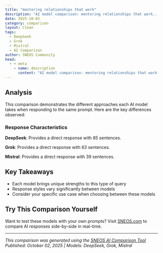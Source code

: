 ```yaml
---
title: "mentoring relationships that work"
description: "AI model comparison: mentoring relationships that work..."
date: 2025-10-02
category: comparison
layout: Clean
tags:
  - DeepSeek
  - Grok
  - Mistral
  - AI Comparison
author: SNEOS Community
head:
  - - meta
    - name: description
      content: "AI model comparison: mentoring relationships that work..."
---
```


<ChatComparison
  title="mentoring relationships that work"
  prompt="mentoring relationships that work"
  :responses='{
    "DeepSeek": "Of course. \u0022Mentoring relationships that work\u0022 are not accidental; they are built on a foundation of clear expectations, mutual respect, and deliberate effort from both the mentor and mentee.\n\nHere is a comprehensive guide to creating and sustaining effective mentoring relationships, broken down by the key phases and principles.\n\n### The Core Pillars of a Successful Mentoring Relationship\n\nFor a mentoring relationship to truly \u0022work,\u0022 these four pillars must be in place:\n\n1.  **Clear Goals \u0026 Purpose:** Why does this relationship exist? Without a clear objective (e.g., \u0022navigate a career transition,\u0022 \u0022develop leadership skills,\u0022 \u0022understand company culture\u0022), the meetings become generic chats.\n2.  **Commitment \u0026 Accountability:** Both parties must prioritize the relationship. This means showing up prepared, on time, and following through on action items.\n3.  **Trust \u0026 Psychological Safety:** The mentee must feel safe to be vulnerable, share failures, and ask \u0022stupid\u0022 questions. The mentor must create a confidential, non-judgmental space.\n4.  **Open Communication \u0026 Feedback:** This is a two-way street. The mentee should feel comfortable giving feedback on what\u0027s helpful, and the mentor should provide constructive, honest guidance.\n\n---\n\n### The Three Phases of an Effective Mentoring Relationship\n\n#### Phase 1: Foundation \u0026 Contracting (The \u0022Start Smart\u0022 Phase)\n\nThis initial setup is critical and often rushed. Investing time here pays massive dividends.\n\n*   **For the Mentor \u0026 Mentee Together:**\n    *   **Define the \u0022Why\u0022:** What specific outcomes does the mentee want? Get beyond \u0022career growth\u0022 to \u0022I want to learn how to lead a cross-functional team in the next 12 months.\u0022\n    *   **Set Logistics:** Agree on the duration (e.g., 6 months, 1 year), meeting frequency (e.g., bi-weekly, monthly), and format (in-person, video call).\n    *   **Establish Boundaries:** Discuss confidentiality. What stays in the room? Also, clarify that the mentor is a *guide*, not a therapist, a sponsor, or a boss who assigns tasks.\n    *   **Create a \u0022Mentoring Agreement\u0022:** A simple, one-page document outlining the goals, logistics, and expectations can be incredibly powerful.\n\n#### Phase 2: Active Mentoring (The \u0022Doing the Work\u0022 Phase)\n\nThis is the ongoing cycle of your meetings and interactions.\n\n*   **For the Mentee: Be Proactive, Not Passive.**\n    *   **Own the Agenda:** Send a brief agenda to your mentor before each meeting. What do you want to discuss? A specific challenge? A recent success to analyze?\n    *   **Come Prepared:** Do your homework. If you agreed to research something, do it.\n    *   **Be Open to Feedback:** Listen actively and don\u0027t be defensive. The mentor\u0027s role is to challenge your thinking.\n    *   **Drive the Action:** At the end of each session, summarize key takeaways and your next steps. This shows you value their time and are committed to growth.\n\n*   **For the Mentor: Listen, Guide, and Share.**\n    *   **Ask Powerful Questions:** Don\u0027t give answers; help them find their own. Use questions like:\n        *   \u0022What have you already tried?\u0022\n        *   \u0022What\u0027s the real challenge here for you?\u0022\n        *   \u0022What would you do if you weren\u0027t afraid?\u0022\n    *   **Share Stories, Not Solutions:** Your personal anecdotes are more valuable than theoretical advice. \u0022Here\u0027s a time I failed at that, and what I learned...\u0022\n    *   **Provide Context and Connections:** Help them see the bigger picture and connect them with other people in your network when appropriate.\n    *   **Champion and Challenge:** Be their cheerleader, but also don\u0027t be afraid to gently challenge their assumptions or push them outside their comfort zone.\n\n#### Phase 3: Closure \u0026 Evolution (The \u0022Graceful Ending\u0022 Phase)\n\nAll formal mentoring relationships should have an end date. This prevents them from fizzling out awkwardly.\n\n*   **Review and Reflect:** Have a final meeting dedicated to reviewing the original goals. What was accomplished? What did the mentee learn?\n*   **Celebrate Success:** Acknowledge the growth and progress, no matter how big or small.\n*   **Redefine the Relationship:** Discuss what happens next. It might naturally evolve into a more informal friendship, a peer relationship, or it may simply be a positive, closed chapter.\n*   **Express Gratitude:** A sincere thank you, perhaps even a handwritten note, from both parties is a powerful way to close.\n\n---\n\n### Best Practices for a \u0022Relationship That Works\u0022\n\n*   **Focus on Development, Not Performance:** Mentoring is about the person\u0027s long-term growth, not their immediate quarterly goals. It\u0027s about skills, mindset, and networks.\n*   **Embrace Vulnerability:** The most powerful moments often come when the mentee admits, \u0022I don\u0027t know,\u0022 or the mentor shares, \u0022I struggled with that too.\u0022\n*   **Keep it Action-Oriented:** Every meeting should result in at least one small, concrete action for the mentee to take before the next meeting.\n*   **Chemistry Matters:** Not every mentor-mentee pair is a good fit. It\u0027s okay to acknowledge this early and part ways amicably.\n\n### Common Pitfalls to Avoid\n\n*   **The Mentor Who Only Talks About Themselves:** This is a lecture, not a mentorship.\n*   **The Mentee Who Doesn\u0027t Drive:** The mentee showing up unprepared and expecting the mentor to have all the answers.\n*   **Lack of Follow-Through:** Promises are made in meetings, but no action is taken.\n*   **Avoiding Difficult Conversations:** If the relationship isn\u0027t working, the hardest but most respectful thing to do is to address it directly.\n\n### Sample Structure for a 60-Minute Mentoring Session\n\n1.  **Check-in (5 mins):** Personal and professional updates. How are you?\n2.  **Review Action Items (10 mins):** What progress did you make on last session\u0027s goals?\n3.  **Deep Dive on Agenda Topic (30 mins):** The core of the meeting. The mentee presents their challenge, and the mentor uses powerful questions and stories to guide the discussion.\n4.  **Summarize \u0026 Set New Actions (10 mins):** \u0022So my key takeaway is X, and my action before next time is Y.\u0022\n5.  **Look Ahead (5 mins):** Confirm the next meeting date and time.\n\nBy intentionally designing the relationship around these principles and phases, you move beyond a simple connection and create a transformative partnership that truly works for everyone involved.",
    "Grok": "Mentoring relationships can be incredibly rewarding for both the mentor and mentee when they are built on mutual respect, clear communication, and shared goals. Here are some key elements and tips for creating mentoring relationships that work effectively, based on research and best practices:\n\n### Key Elements of Successful Mentoring Relationships\n1. **Clear Goals and Expectations**  \n   - Both mentor and mentee should define what they hope to achieve from the relationship. For example, is the goal career advancement, skill development, or personal growth?\n   - Set specific, measurable objectives and revisit them periodically to ensure alignment.\n   - Discuss expectations around time commitment, frequency of meetings, and boundaries early on.\n\n2. **Mutual Trust and Respect**  \n   - Trust is the foundation of any successful mentoring relationship. Both parties should feel safe to share challenges, ideas, and feedback without fear of judgment.\n   - Respect each other\u2019s time, experiences, and perspectives, even when they differ.\n\n3. **Compatibility and Rapport**  \n   - While not always possible in formal mentoring programs, finding a mentor or mentee with shared values, interests, or communication styles can enhance the relationship.\n   - Personal chemistry matters\u2014both should feel comfortable and motivated to engage.\n\n4. **Effective Communication**  \n   - Be open, honest, and transparent in discussions. Active listening is critical for both parties.\n   - Set up regular check-ins (weekly, bi-weekly, or monthly) to maintain momentum and address issues promptly.\n   - Encourage feedback in both directions\u2014mentors can learn from mentees just as much as mentees learn from mentors.\n\n5. **Commitment and Accountability**  \n   - Both parties must be committed to the relationship. This means showing up prepared for meetings and following through on agreed-upon actions.\n   - Create accountability mechanisms, such as setting deadlines for goals or sharing progress updates.\n\n6. **Flexibility and Adaptability**  \n   - Needs and goals may evolve over time. Be willing to adjust the focus of the mentoring relationship as circumstances change.\n   - Recognize that life events or career shifts might require pausing or reframing the relationship.\n\n7. **Focus on Growth and Development**  \n   - A mentor\u2019s role is not to provide all the answers but to guide the mentee in finding their own solutions through questions, feedback, and shared experiences.\n   - Celebrate small wins and progress to keep the mentee motivated.\n\n### Tips for Mentors\n- **Be a Role Model**: Demonstrate the behaviors and values you want to instill in your mentee, such as professionalism, resilience, or curiosity.\n- **Provide Constructive Feedback**: Offer honest feedback with a balance of praise and suggestions for improvement.\n- **Share Your Network**: Help your mentee connect with others who can support their goals.\n- **Be Patient**: Allow your mentee to grow at their own pace and avoid imposing your own path on them.\n- **Ask Questions**: Encourage critical thinking by asking open-ended questions rather than giving direct advice.\n\n### Tips for Mentees\n- **Be Proactive**: Take ownership of the relationship by scheduling meetings, preparing questions, and driving the agenda.\n- **Be Receptive**: Be open to feedback, even when it\u2019s challenging, and show a willingness to act on it.\n- **Show Gratitude**: Acknowledge your mentor\u2019s time and effort with appreciation.\n- **Set Boundaries**: Respect your mentor\u2019s availability and avoid over-relying on them for every decision.\n- **Reflect and Apply**: Take time to reflect on discussions and apply what you\u2019ve learned to your personal or professional life.\n\n### Types of Mentoring Relationships\n- **Formal Mentoring**: Often structured through a workplace or organization with assigned pairings, clear timelines, and specific goals (e.g., leadership development programs).\n- **Informal Mentoring**: Develops organically based on mutual interest or connection, often more flexible and long-term.\n- **Peer Mentoring**: Involves individuals at similar levels supporting each other, often focusing on shared challenges or experiences.\n- **Reverse Mentoring**: A younger or less experienced person mentors someone more senior, often on topics like technology or current trends.\n\n### Common Challenges and How to Address Them\n1. **Mismatch in Expectations**: If goals or styles don\u2019t align, have an open conversation to renegotiate terms or, if necessary, amicably end the relationship.\n2. **Time Constraints**: Use technology (e.g., virtual meetings or quick check-ins via email) to maintain connection despite busy schedules.\n3. **Lack of Engagement**: If either party seems disengaged, revisit the purpose of the relationship and explore ways to rekindle motivation.\n4. **Overdependence**: Mentees should avoid leaning too heavily on mentors for decisions; mentors can encourage independence by focusing on skill-building.\n\n### Benefits of Effective Mentoring\n- **For Mentees**: Career advancement, skill development, increased confidence, and access to valuable networks.\n- **For Mentors**: Personal fulfillment, leadership development, fresh perspectives (especially in reverse mentoring), and the opportunity to give back.\n- **For Organizations**: Improved employee retention, knowledge transfer, and a stronger workplace culture.\n\n### Conclusion\nMentoring relationships work best when there is a genuine connection, mutual commitment, and a focus on growth. Whether formal or informal, the relationship should be a two-way street where both parties learn and benefit. If you\u0027re entering or maintaining a mentoring relationship, start by setting clear intentions, communicating openly, and being adaptable to change. Over time, these relationships can become powerful catalysts for personal and professional development. \n\nWould you like tips on finding a mentor or specific advice on a mentoring scenario?",
    "Mistral": "Creating effective mentoring relationships involves several key elements. Here are some factors that contribute to mentoring relationships that work:\n\n1. **Clear Expectations**:\n   - **Goals**: Both the mentor and mentee should have a clear understanding of what they hope to achieve through the relationship.\n   - **Roles**: Define the roles and responsibilities of both the mentor and mentee.\n\n2. **Compatibility**:\n   - **Personal Connection**: A good mentoring relationship often involves a personal connection where both parties feel comfortable and respected.\n   - **Shared Values**: Alignment in values and work ethics can enhance the effectiveness of the mentoring relationship.\n\n3. **Communication**:\n   - **Open and Honest**: Regular, open, and honest communication is crucial. Both parties should feel free to express their thoughts and concerns.\n   - **Active Listening**: Both the mentor and mentee should practice active listening to ensure mutual understanding.\n\n4. **Mutual Respect**:\n   - **Valuing Each Other**: Respect for each other\u0027s time, expertise, and experiences is essential.\n   - **Constructive Feedback**: Providing and receiving constructive feedback in a respectful manner.\n\n5. **Commitment**:\n   - **Time and Effort**: Both parties need to be committed to investing the necessary time and effort into the relationship.\n   - **Consistency**: Regular meetings and follow-ups help maintain momentum and progress.\n\n6. **Trust**:\n   - **Confidentiality**: Building trust through confidentiality and reliability.\n   - **Support**: Providing a safe space for the mentee to share challenges and seek guidance.\n\n7. **Flexibility**:\n   - **Adaptability**: Being open to adjusting the mentoring approach based on the mentee\u0027s needs and progress.\n   - **Learning Opportunities**: Recognizing that mentoring is a two-way learning process.\n\n8. **Goal Setting and Tracking**:\n   - **SMART Goals**: Setting Specific, Measurable, Achievable, Relevant, and Time-bound goals.\n   - **Progress Monitoring**: Regularly reviewing progress and adjusting goals as needed.\n\n9. **Feedback Loop**:\n   - **Continuous Feedback**: Regularly seeking and providing feedback to ensure continuous improvement.\n   - **Reflection**: Encouraging both parties to reflect on the mentoring process and outcomes.\n\n10. **Support Network**:\n    - **Additional Resources**: Utilizing additional resources and support networks to enhance the mentoring experience.\n    - **Peer Support**: Encouraging the mentee to seek support from peers and other mentors.\n\n11. **Cultural Sensitivity**:\n    - **Diversity and Inclusion**: Being mindful of cultural differences and ensuring an inclusive environment.\n    - **Adaptation**: Adapting mentoring styles to suit the mentee\u0027s cultural background and preferences.\n\n12. **Professional Development**:\n    - **Skill Building**: Focusing on developing specific skills and competencies relevant to the mentee\u0027s career goals.\n    - **Networking**: Helping the mentee build professional networks and connections.\n\nBy focusing on these elements, mentoring relationships can be more effective, leading to personal and professional growth for both the mentor and mentee."
  }'
  published-date="01:01"
/>

## Analysis

This comparison demonstrates the different approaches each AI model takes when responding to the same prompt. Here are the key differences observed:

### Response Characteristics

**DeepSeek**: Provides a direct response with 85 sentences. 

**Grok**: Provides a direct response with 63 sentences. 

**Mistral**: Provides a direct response with 39 sentences. 

## Key Takeaways

- Each model brings unique strengths to this type of query
- Response styles vary significantly between models
- Consider your specific use case when choosing between these models

## Try This Comparison Yourself

Want to test these models with your own prompts? Visit [SNEOS.com](https://sneos.com) to compare AI responses side-by-side in real-time.

---

*This comparison was generated using the [SNEOS AI Comparison Tool](https://sneos.com)*
*Published: October 02, 2025 | Models: DeepSeek, Grok, Mistral*
